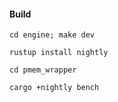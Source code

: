 #### Build

```
cd engine; make dev

rustup install nightly

cd pmem_wrapper

cargo +nightly bench

```